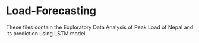 # Load-Forecasting

<p> 
    These files contain the Exploratory Data Analysis of Peak Load of Nepal and its prediction using LSTM model.
</p>
